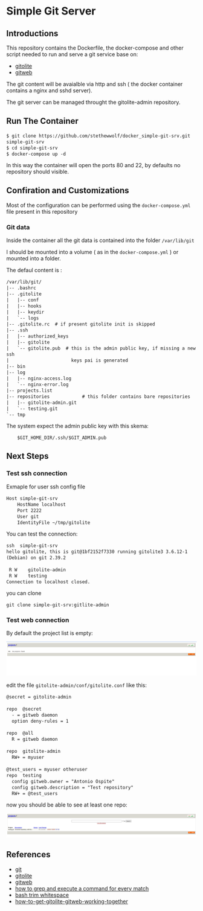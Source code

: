 # Simple Git Server

## Introductions
This repository contains the Dockerfile, the docker-compose and other script needed to run and serve a git 
service base on:
* [gitolite](https://gitolite.com/gitolite/index.html)
* [gitweb](https://git-scm.com/docs/gitweb)

The git content will be avaialble via http and ssh ( the docker container contains a nginx and sshd server).

The git server can be managed throught the gitolite-admin repository.

## Run The Container

```
$ git clone https://github.com/stethewwolf/docker_simple-git-srv.git simple-git-srv
$ cd simple-git-srv
$ docker-compose up -d
```

In this way the container will open the ports 80 and 22, by defaults no repository should visible.

## Confiration and Customizations

Most of the configuration can be performed using the `docker-compose.yml` file present in this repository

### Git data

Inside the container all the git data is contained into the folder
`/var/lib/git`

I should be mounted into a volume ( as in the  `docker-compose.yml` ) or
mounted into a folder.

The defaul content is :

```
/var/lib/git/
|-- .bashrc
|-- .gitolite
|   |-- conf
|   |-- hooks
|   |-- keydir
|   `-- logs
|-- .gitolite.rc  # if present gitolite init is skipped
|-- .ssh
|   |-- authorized_keys
|   |-- gitolite   
|   `-- gitolite.pub  # this is the admin public key, if missing a new ssh
|						keys pai is generated 
|-- bin
|-- log
|   |-- nginx-access.log
|   `-- nginx-error.log
|-- projects.list
|-- repositories			# this folder contains bare repositories
|   |-- gitolite-admin.git
|   `-- testing.git
`-- tmp
```

The system expect the admin public key with this skema:
```
	$GIT_HOME_DIR/.ssh/$GIT_ADMIN.pub
``` 

## Next Steps

### Test ssh connection

Exmaple for user ssh config file
```
Host simple-git-srv
    HostName localhost
    Port 2222
    User git
    IdentityFile ~/tmp/gitolite
```

You can test the connection:
```
ssh  simple-git-srv
hello gitolite, this is git@1bf2152f7330 running gitolite3 3.6.12-1 (Debian) on git 2.39.2

 R W	gitolite-admin
 R W	testing
Connection to localhost closed.
```

you can clone  
```
git clone simple-git-srv:gitlite-admin 
```

### Test web connection

By default the  project list is empty:

![empty_projects_list](pictures/empty_projects_list.png)

edit the file  `gitolite-admin/conf/gitolite.conf` like this:
```
@secret = gitolite-admin
 
repo  @secret
  - = gitweb daemon
  option deny-rules = 1
 
repo  @all
  R = gitweb daemon
 
repo  gitolite-admin
  RW+ = myuser
 
@test_users = myuser otheruser
repo  testing
  config gitweb.owner = "Antonio Ospite"
  config gitweb.description = "Test repository"
  RW+ = @test_users

```

now you should be able to see at least one repo:

![projects_list](pictures/projects_list.png)

## References
* [git](https://git-scm.com/)
* [gitolite](https://gitolite.com/gitolite/index.html)
* [gitweb](https://git-scm.com/docs/gitweb)
* [how to grep and execute a command for every match](https://stackoverflow.com/questions/13402119/how-to-grep-and-execute-a-command-for-every-match)
* [bash trim whitespace](https://ioflood.com/blog/bash-trim-whitespace/)
* [how-to-get-gitolite-gitweb-working-together](https://stackoverflow.com/questions/9777459/how-to-get-gitolite-gitweb-working-together)

